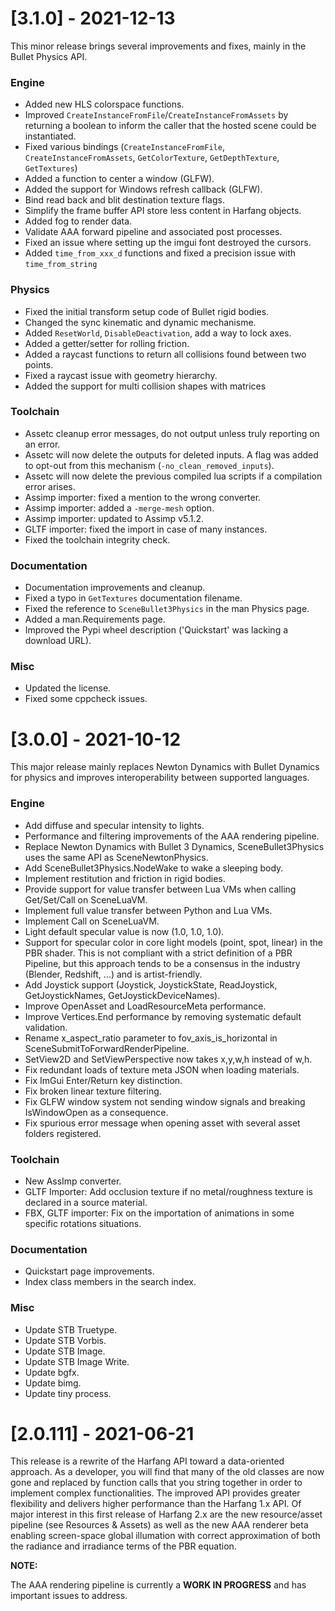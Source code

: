 # [3.1.0] - 2021-12-13

This minor release brings several improvements and fixes, mainly in the Bullet Physics API.

### Engine

- Added new HLS colorspace functions.
- Improved `CreateInstanceFromFile`/`CreateInstanceFromAssets` by returning a boolean to inform the caller that the hosted scene could be instantiated.
- Fixed various bindings (`CreateInstanceFromFile`, `CreateInstanceFromAssets`, `GetColorTexture`, `GetDepthTexture`, `GetTextures`)
- Added a function to center a window (GLFW). 
- Added the support for Windows refresh callback (GLFW). 
- Bind read back and blit destination texture flags. 
- Simplify the frame buffer API store less content in Harfang objects. 
- Added fog to render data.
- Validate AAA forward pipeline and associated post processes. 
- Fixed an issue where setting up the imgui font destroyed the cursors. 
- Added `time_from_xxx_d` functions and fixed a precision issue with `time_from_string` 

### Physics

- Fixed the initial transform setup code of Bullet rigid bodies. 
- Changed the sync kinematic and dynamic mechanisme.
- Added `ResetWorld`,  `DisableDeactivation`, add a way to lock axes.
- Added a getter/setter for rolling friction.
- Added a raycast functions to return all collisions found between two points. 
- Fixed a raycast issue with geometry hierarchy.
- Added the support for multi collision shapes with matrices

### Toolchain

- Assetc cleanup error messages, do not output unless truly reporting on an error.
- Assetc will now delete the outputs for deleted inputs. A flag was added to opt-out from this mechanism (`-no_clean_removed_inputs`).
- Assetc will now delete the previous compiled lua scripts if a compilation error arises.
- Assimp importer: fixed a mention to the wrong converter. 
- Assimp importer: added a `-merge-mesh` option.
- Assimp importer: updated to Assimp v5.1.2.
- GLTF importer: fixed the import in case of many instances.
- Fixed the toolchain integrity check.

### Documentation

- Documentation improvements and cleanup.
- Fixed a typo in `GetTextures` documentation filename.
- Fixed the reference to `SceneBullet3Physics` in the man Physics page. 
- Added a man.Requirements page.
- Improved the Pypi wheel description ('Quickstart' was lacking a download URL).

### Misc

- Updated the license.
- Fixed some cppcheck issues. 

# [3.0.0] - 2021-10-12

This major release mainly replaces Newton Dynamics with Bullet Dynamics for physics and improves interoperability between supported languages.

### Engine

- Add diffuse and specular intensity to lights.
- Performance and filtering improvements of the AAA rendering pipeline.
- Replace Newton Dynamics with Bullet 3 Dynamics, SceneBullet3Physics uses the same API as SceneNewtonPhysics.
- Add SceneBullet3Physics.NodeWake to wake a sleeping body.
- Implement restitution and friction in rigid bodies.
- Provide support for value transfer between Lua VMs when calling Get/Set/Call on SceneLuaVM.
- Implement full value transfer between Python and Lua VMs.
- Implement Call on SceneLuaVM.
- Light default specular value is now (1.0, 1.0, 1.0).
- Support for specular color in core light models (point, spot, linear) in the PBR shader.
  This is not compliant with a strict definition of a PBR Pipeline, but this approach tends to be a consensus in the industry (Blender, Redshift, ...) and is artist-friendly.
- Add Joystick support (Joystick, JoystickState, ReadJoystick, GetJoystickNames, GetJoystickDeviceNames).
- Improve OpenAsset and LoadResourceMeta performance.
- Improve Vertices.End performance by removing systematic default validation.
- Rename x_aspect_ratio parameter to fov_axis_is_horizontal in SceneSubmitToForwardRenderPipeline.
- SetView2D and SetViewPerspective now takes x,y,w,h instead of w,h.
- Fix redundant loads of texture meta JSON when loading materials.
- Fix ImGui Enter/Return key distinction.
- Fix broken linear texture filtering.
- Fix GLFW window system not sending window signals and breaking IsWindowOpen as a consequence.
- Fix spurious error message when opening asset with several asset folders registered.

### Toolchain

- New AssImp converter.
- GLTF Importer: Add occlusion texture if no metal/roughness texture is declared in a source material.
- FBX, GLTF importer: Fix on the importation of animations in some specific rotations situations.

### Documentation

- Quickstart page improvements.
- Index class members in the search index.

### Misc

- Update STB Truetype.
- Update STB Vorbis.
- Update STB Image.
- Update STB Image Write.
- Update bgfx.
- Update bimg.
- Update tiny process.

# [2.0.111] - 2021-06-21

This release is a rewrite of the Harfang API toward a data-oriented approach.
As a developer, you will find that many of the old classes are now gone and replaced by function calls that you string together in order to implement complex functionalities. The improved API provides greater flexibility and delivers higher performance than the Harfang 1.x API.
Of major interest in this first release of Harfang 2.x are the new resource/asset pipeline (see Resources & Assets) as well as the new AAA renderer beta enabling screen-space global illumation with correct approximation of both the radiance and irradiance terms of the PBR equation.

**NOTE:**

The AAA rendering pipeline is currently a **WORK IN PROGRESS** and has important issues to address.